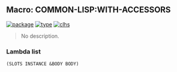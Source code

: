 ## Macro: COMMON-LISP:WITH-ACCESSORS
[![package](https://img.shields.io/badge/Package-COMMON--LISP-5f9ea0.svg?style=social&colorA=999999)](../) [![type](https://img.shields.io/badge/Type-Macro-5f9ea0.svg?style=social&colorA=999999)](../#macro) [![clhs](https://img.shields.io/badge/CLHS-WITH--ACCESSORS-5f9ea0.svg?style=social&colorA=999999)](http://www.lispworks.com/documentation/HyperSpec/Body/m_w_acce.htm) 

> No description.

### Lambda list
```
(SLOTS INSTANCE &BODY BODY)
```
